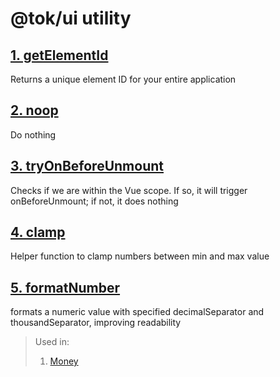 # @tok/ui utility

## [1. getElementId](./getElementId.ts)

Returns a unique element ID for your entire application

## [2. noop](./noop.ts)

Do nothing

## [3. tryOnBeforeUnmount](./tryOnBeforeUnmount.ts)

Checks if we are within the Vue scope. If so, it will trigger onBeforeUnmount; if not, it does nothing

## [4. clamp](./clamp.ts)

Helper function to clamp numbers between min and max value

## [5. formatNumber](./formatNumber.ts)

formats a numeric value with specified decimalSeparator and thousandSeparator, improving readability

> Used in:
>
> 1. [Money](../components/Money/README.md)
